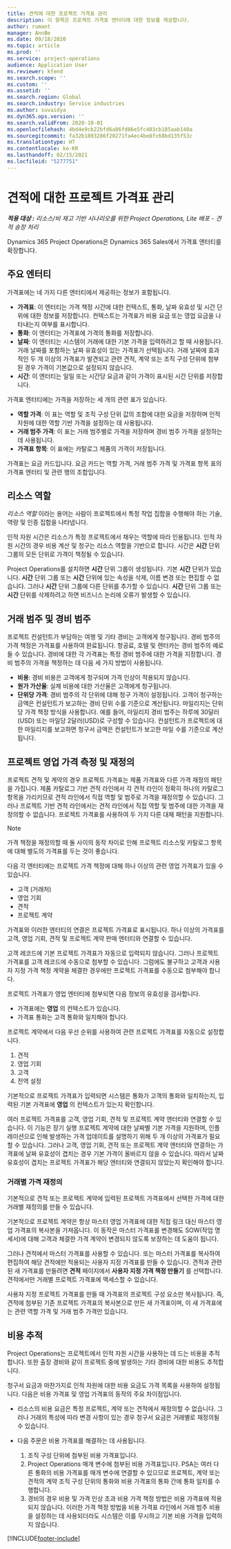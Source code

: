 ```yaml
---
title: 견적에 대한 프로젝트 가격표 관리
description: 이 항목은 프로젝트 가격표 엔터티에 대한 정보를 제공합니다.
author: rumant
manager: AnnBe
ms.date: 09/18/2020
ms.topic: article
ms.prod: ''
ms.service: project-operations
audience: Application User
ms.reviewer: kfend
ms.search.scope: ''
ms.custom: ''
ms.assetid: ''
ms.search.region: Global
ms.search.industry: Service industries
ms.author: suvaidya
ms.dyn365.ops.version: ''
ms.search.validFrom: 2020-10-01
ms.openlocfilehash: 4bd4e9cb22bfd6a86fd86e5fc403cb185aab140a
ms.sourcegitcommit: fa32b1893286f20271fa4ec4be8fc68bd135f53c
ms.translationtype: HT
ms.contentlocale: ko-KR
ms.lasthandoff: 02/15/2021
ms.locfileid: "5277751"
---
```

# <a name="manage-project-price-lists-on-a-quote"></a>견적에 대한 프로젝트 가격표 관리

_**적용 대상 :** 리소스/비 재고 기반 시나리오를 위한 Project Operations, Lite 배포 - 견적 송장 처리_

Dynamics 365 Project Operations은 Dynamics 365 Sales에서 가격표 엔터티를 확장합니다. 

## <a name="key-entities"></a>주요 엔터티

가격표에는 네 가지 다른 엔터티에서 제공하는 정보가 포함됩니다.

- **가격표**: 이 엔터티는 가격 책정 시간에 대한 컨텍스트, 통화, 날짜 유효성 및 시간 단위에 대한 정보를 저장합니다. 컨텍스트는 가격표가 비용 요금 또는 영업 요금을 나타내는지 여부를 표시합니다. 
- **통화**: 이 엔터티는 가격표에 가격의 통화를 저장합니다. 
- **날짜**: 이 엔터티는 시스템이 거래에 대한 기본 가격을 입력하려고 할 때 사용됩니다. 거래 날짜를 포함하는 날짜 유효성이 있는 가격표가 선택됩니다. 거래 날짜에 효과적인 두 개 이상의 가격표가 발견되고 관련 견적, 계약 또는 조직 구성 단위에 첨부된 경우 가격이 기본값으로 설정되지 않습니다. 
- **시간**: 이 엔터티는 일일 또는 시간당 요금과 같이 가격이 표시된 시간 단위를 저장합니다. 

가격표 엔터티에는 가격을 저장하는 세 개의 관련 표가 있습니다.

  - **역할 가격**: 이 표는 역할 및 조직 구성 단위 값의 조합에 대한 요금을 저장하며 인적 자원에 대한 역할 기반 가격을 설정하는 데 사용됩니다.
  - **거래 범주 가격**: 이 표는 거래 범주별로 가격을 저장하며 경비 범주 가격을 설정하는 데 사용됩니다.
  - **가격표 항목**: 이 표에는 카탈로그 제품의 가격이 저장됩니다.
 
가격표는 요금 카드입니다. 요금 카드는 역할 가격, 거래 범주 가격 및 가격표 항목 표의 가격표 엔터티 및 관련 행의 조합입니다.

## <a name="resource-roles"></a>리소스 역할

*리소스 역할* 이라는 용어는 사람이 프로젝트에서 특정 작업 집합을 수행해야 하는 기술, 역량 및 인증 집합을 나타냅니다.

인적 자원 시간은 리소스가 특정 프로젝트에서 채우는 역할에 따라 인용됩니다. 인적 자원 시간의 경우 비용 계산 및 청구는 리소스 역할을 기반으로 합니다. 시간은 **시간** 단위 그룹의 모든 단위로 가격이 책정될 수 있습니다.

Project Operations를 설치하면 **시간** 단위 그룹이 생성됩니다. 기본 **시간** 단위가 있습니다. **시간** 단위 그룹 또는 **시간** 단위에 있는 속성을 삭제, 이름 변경 또는 편집할 수 없습니다. 그러나 **시간** 단위 그룹에 다른 단위를 추가할 수 있습니다. **시간** 단위 그룹 또는 **시간** 단위를 삭제하려고 하면 비즈니스 논리에 오류가 발생할 수 있습니다.
 
## <a name="transaction-categories-and-expense-categories"></a>거래 범주 및 경비 범주

프로젝트 컨설턴트가 부담하는 여행 및 기타 경비는 고객에게 청구됩니다. 경비 범주의 가격 책정은 가격표를 사용하여 완료됩니다. 항공료, 호텔 및 렌터카는 경비 범주의 예로 들 수 있습니다. 경비에 대한 각 가격표는 특정 경비 범주에 대한 가격을 지정합니다. 경비 범주의 가격을 책정하는 데 다음 세 가지 방법이 사용됩니다.

- **비용**: 경비 비용은 고객에게 청구되며 가격 인상이 적용되지 않습니다.
- **원가 가산율**: 실제 비용에 대한 가산율은 고객에게 청구됩니다. 
- **단위당 가격**: 경비 범주의 각 단위에 대해 청구 가격이 설정됩니다. 고객이 청구하는 금액은 컨설턴트가 보고하는 경비 단위 수를 기준으로 계산됩니다. 마일리지는 단위당 가격 책정 방식을 사용합니다. 예를 들어, 마일리지 경비 범주는 하루에 30달러(USD) 또는 마일당 2달러(USD)로 구성할 수 있습니다. 컨설턴트가 프로젝트에 대한 마일리지를 보고하면 청구서 금액은 컨설턴트가 보고한 마일 수를 기준으로 계산됩니다.
 
## <a name="project-sales-pricing-and-overrides"></a>프로젝트 영업 가격 측정 및 재정의

프로젝트 견적 및 계약의 경우 프로젝트 가격표는 제품 가격표와 다른 가격 재정의 패턴을 가집니다. 제품 카탈로그 기반 견적 라인에서 각 견적 라인이 정확히 하나의 카탈로그 항목을 가리키므로 견적 라인에서 직접 역할 및 범주로 가격을 재정의할 수 있습니다. 그러나 프로젝트 기반 견적 라인에서는 견적 라인에서 직접 역할 및 범주에 대한 가격을 재정의할 수 없습니다. 프로젝트 가격표를 사용하여 두 가지 다른 대체 패턴을 지원합니다.

> [!NOTE]
> 가격 책정을 재정의할 때 둘 사이의 동작 차이로 인해 프로젝트 리소스및 카탈로그 항목에 대해 별도의 가격표를 두는 것이 좋습니다.

다음 각 엔터티에는 프로젝트 가격 책정에 대해 하나 이상의 관련 영업 가격표가 있을 수 있습니다.

- 고객 (거래처) 
- 영업 기회 
- 견적 
- 프로젝트 계약

가격표와 이러한 엔터티의 연결은 프로젝트 가격표로 표시됩니다. 하나 이상의 가격표를 고객, 영업 기회, 견적 및 프로젝트 계약 판매 엔터티와 연결할 수 있습니다.

고객 레코드에 기본 프로젝트 가격표가 자동으로 입력되지 않습니다. 그러나 프로젝트 가격표를 고객 레코드에 수동으로 첨부할 수 있습니다. 그럼에도 불구하고 고객과 사용자 지정 가격 책정 계약을 체결한 경우에만 프로젝트 가격표를 수동으로 첨부해야 합니다. 

프로젝트 가격표가 영업 엔터티에 첨부되면 다음 정보의 유효성을 검사합니다.

- 가격표에는 **영업** 의 컨텍스트가 있습니다. 
- 가격표 통화는 고객 통화와 일치해야 합니다. 

프로젝트 계약에서 다음 우선 순위를 사용하여 관련 프로젝트 가격표를 자동으로 설정합니다.

1. 견적
2. 영업 기회
3. 고객 
4. 전역 설정 

기본적으로 프로젝트 가격표가 입력되면 시스템은 통화가 고객의 통화와 일치하는지, 입력된 기본 가격표에 **영업** 의 컨텍스트가 있는지 확인합니다.

여러 프로젝트 가격표를 고객, 영업 기회, 견적 및 프로젝트 계약 엔터티와 연결할 수 있습니다. 이 기능은 장기 실행 프로젝트 계약에 대한 날짜별 기본 가격을 지원하며, 인플레이션으로 인해 발생하는 가격 업데이트를 설명하기 위해 두 개 이상의 가격표가 필요할 수 있습니다. 그러나 고객, 영업 기회, 견적 또는 프로젝트 계약 엔터티와 연결하는 가격표에 날짜 유효성이 겹치는 경우 기본 가격이 올바르지 않을 수 있습니다. 따라서 날짜 유효성이 겹치는 프로젝트 가격표가 해당 엔터티와 연결되지 않았는지 확인해야 합니다.

### <a name="deal-specific-price-overrides"></a>거래별 가격 재정의

기본적으로 견적 또는 프로젝트 계약에 입력된 프로젝트 가격표에서 선택한 가격에 대한 거래별 재정의를 만들 수 있습니다.

기본적으로 프로젝트 계약은 항상 마스터 영업 가격표에 대한 직접 링크 대신 마스터 영업 가격표의 복사본을 가져옵니다. 이 동작은 마스터 가격표를 변경해도 SOW(작업 명세서)에 대해 고객과 체결한 가격 계약이 변경되지 않도록 보장하는 데 도움이 됩니다.

그러나 견적에서 마스터 가격표를 사용할 수 있습니다. 또는 마스터 가격표를 복사하여 편집하여 해당 견적에만 적용되는 사용자 지정 가격표를 만들 수 있습니다. 견적과 관련된 새 가격표를 만들려면 **견적** 페이지에서 **사용자 지정 가격 책정 만들기** 를 선택합니다. 견적에서만 거래별 프로젝트 가격표에 액세스할 수 있습니다. 

사용자 지정 프로젝트 가격표를 만들 때 가격표의 프로젝트 구성 요소만 복사됩니다. 즉, 견적에 첨부된 기존 프로젝트 가격표의 복사본으로 만든 새 가격표이며, 이 새 가격표에는 관련 역할 가격 및 거래 범주 가격만 있습니다.
  
## <a name="tracking-costs"></a>비용 추적

Project Operations는 프로젝트에서 인적 자원 시간을 사용하는 데 드는 비용을 추적합니다. 또한 출장 경비와 같이 프로젝트 중에 발생하는 기타 경비에 대한 비용도 추적합니다.

청구서 요금과 마찬가지로 인적 자원에 대한 비용 요금도 가격 목록을 사용하여 설정됩니다. 다음은 비용 가격표 및 영업 가격표의 동작의 주요 차이점입니다.

- 리소스의 비용 요금은 특정 프로젝트, 계약 또는 견적에서 재정의할 수 없습니다. 그러나 거래의 특성에 따라 변경 사항이 있는 경우 청구서 요금은 거래별로 재정의될 수 있습니다. 

- 다음 주문은 비용 가격표를 해결하는 데 사용됩니다.

    1. 조직 구성 단위에 첨부된 비용 가격표입니다.
    2. Project Operations 매개 변수에 첨부된 비용 가격표입니다. PSA는 여러 다른 통화의 비용 가격표를 매개 변수에 연결할 수 있으므로 프로젝트, 계약 또는 견적의 계약 조직 구성 단위의 통화와 비용 가격표의 통화 간에 통화 일치를 수행합니다.
    3. 경비의 경우 비용 및 가격 인상 초과 비용 가격 책정 방법은 비용 가격표에 적용되지 않습니다. 이러한 가격 책정 방법을 비용 가격표 라인에서 거래 범주 비용을 설정하는 데 사용되더라도 시스템은 이를 무시하고 기본 비용 가격을 입력하지 않습니다.


[!INCLUDE[footer-include](../includes/footer-banner.md)]